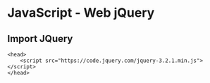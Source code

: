 # JavaScript - Web jQuery
## Import JQuery
```
<head>
    <script src="https://code.jquery.com/jquery-3.2.1.min.js"></script>
</head>
```
